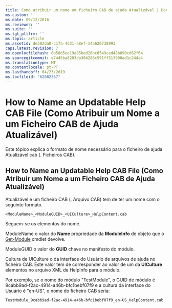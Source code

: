 ```yaml
---
title: Como atribuir um nome um ficheiro CAB de ajuda Atualizável | Documentos da Microsoft
ms.custom: ''
ms.date: 09/12/2016
ms.reviewer: ''
ms.suite: ''
ms.tgt_pltfrm: ''
ms.topic: article
ms.assetid: de302da0-c17a-4d31-a8ef-14a626738993
caps.latest.revision: 7
ms.openlocfilehash: 0b58d5ee19a85bed26bc6549ced48b890cd62f64
ms.sourcegitcommit: e7445ba8203da304286c591ff513900ad1c244a4
ms.translationtype: MT
ms.contentlocale: pt-PT
ms.lasthandoff: 04/23/2019
ms.locfileid: "62082367"
---
```

# <a name="how-to-name-an-updatable-help-cab-file"></a>How to Name an Updatable Help CAB File (Como Atribuir um Nome a um Ficheiro CAB de Ajuda Atualizável)

Este tópico explica o formato de nome necessário para o ficheiro de ajuda Atualizável cab (. Ficheiros CAB).

## <a name="how-to-name-an-updatable-help-cab-file"></a>How to Name an Updatable Help CAB File (Como Atribuir um Nome a um Ficheiro CAB de Ajuda Atualizável)

Atualizável é um ficheiro CAB (. Arquivo CAB) tem de ter um nome com o seguinte formato.

`<ModuleName>_<ModuleGUID>_<UICulture>_HelpContent.cab`

Seguem-se os elementos do nome.

ModuleName o valor do **Name** propriedade da **ModuleInfo** de objeto que o [Get-Module](/powershell/module/Microsoft.PowerShell.Core/Get-Module) cmdlet devolve.

ModuleGUID o valor do **GUID** chave no manifesto do módulo.

Cultura de UICulture o da interface do Usuário de arquivos de ajuda no ficheiro CAB. Este valor tem de corresponder ao valor de um da **UICulture** elementos no arquivo XML de HelpInfo para o módulo.

Por exemplo, se o nome do módulo "TestModule", o GUID de módulo é 9cabb9ad-f2ac-4914-a46b-bfc1bebf07f9 e a cultura da interface do Usuário é "en-US", o nome do ficheiro CAB seria:

`TestModule_9cabb9ad-f2ac-4914-a46b-bfc1bebf07f9_en-US_HelpContent.cab`